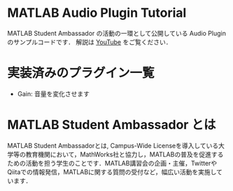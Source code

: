 # MATLAB Audio Plugin Tutorial

MATLAB Student Ambassador の活動の一環として公開している Audio Plugin のサンプルコードです．
解説は [YouTube](https://www.youtube.com/channel/UCMumhwh64o3RjE37TRiOI_g) をご覧ください．

# 実装済みのプラグイン一覧
* Gain:  音量を変化させます

# MATLAB Student Ambassador とは
MATLAB Student Ambassadorとは, Campus-Wide Licenseを導入している大学等の教育機関において，MathWorks社と協力し，MATLABの普及を促進するための活動を担う学生のことです．MATLAB講習会の企画・主催，TwitterやQiitaでの情報発信，MATLABに関する質問の受付など，幅広い活動を実施しています．
